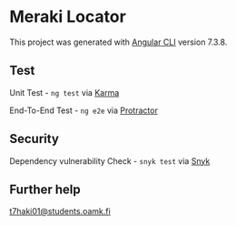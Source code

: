 # Meraki Locator

This project was generated with [Angular CLI](https://github.com/angular/angular-cli) version 7.3.8.

## Test

Unit Test - `ng test` via [Karma](https://karma-runner.github.io)

End-To-End Test - `ng e2e` via [Protractor](http://www.protractortest.org/)

## Security

Dependency vulnerability Check - `snyk test` via [Snyk](https://snyk.io)

## Further help
t7haki01@students.oamk.fi

